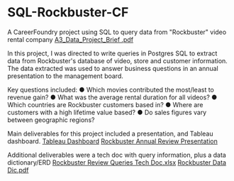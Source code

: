# SQL-Rockbuster-CF
A CareerFoundry project using SQL to query data from "Rockbuster" video rental company
[A3_Data_Project_Brief .pdf](https://github.com/Mcquii/SQL-Rockbuster-CF/files/9841863/A3_Data_Project_Brief.pdf)

In this project, I was directed to write queries in Postgres SQL to extract data from Rockbuster's database of video, store and customer information. The data extracted was used to answer business questions in an annual presentation to the management board.

Key questions included:
● Which movies contributed the most/least to revenue gain?
● What was the average rental duration for all videos?
● Which countries are Rockbuster customers based in?
● Where are customers with a high lifetime value based?
● Do sales figures vary between geographic regions?

Main deliverables for this project included a presentation, and Tableau dashboard.
[Tableau Dashboard]([https://www.google.com](https://public.tableau.com/app/profile/ian.m2989/viz/McQuillen3_10/RockbusterAnnualReview) "Dashboard")
[Rockbuster Annual Review Presentation](https://github.com/Mcquii/SQL-Rockbuster-CF/files/9841891/McQuillen.Achievement.3_pdf.pdf)

Additional deliverables were a tech doc with query information, plus a data dictionary/ERD
[Rockbuster Review Queries Tech Doc.xlsx](https://github.com/Mcquii/SQL-Rockbuster-CF/files/9841898/McQuillen.Achievement.3.Tech.Doc.xlsx)
[Rockbuster Data Dic.pdf](https://github.com/Mcquii/SQL-Rockbuster-CF/files/9841896/McQuillen.Achievement.3.Data.Dic.pdf)


